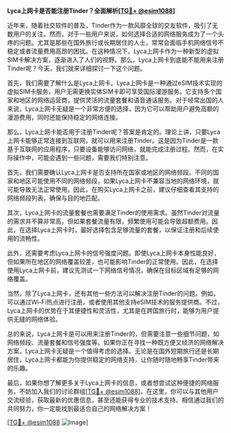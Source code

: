 **Lyca上网卡是否能注册Tinder？全面解析[[TG💪+ @esim1088](https://t.me/s/esim1088)]**

近年来，随着社交软件的普及，Tinder作为一款风靡全球的交友软件，吸引了无数用户的关注。然而，对于一些用户来说，如何选择合适的网络服务成为了一个头疼的问题。尤其是那些在国外旅行或长期居住的人士，常常会面临手机网络信号不稳定或者流量费用高昂的困扰。在这种情况下，Lyca上网卡作为一种新型的虚拟SIM卡解决方案，逐渐进入了人们的视野。那么，Lyca上网卡到底能不能用来注册Tinder呢？今天，我们就来详细探讨一下这个问题。

首先，我们需要了解什么是Lyca上网卡。Lyca上网卡是一种通过eSIM技术实现的虚拟SIM卡服务，用户无需更换实体SIM卡即可享受国际漫游服务。它支持多个国家和地区的网络运营商，提供灵活的流量套餐和语音通话服务。对于经常出国的人来说，Lyca上网卡无疑是一个非常方便的选择，因为它可以帮助用户避免高额的漫游费用，同时还能保持稳定的网络连接。

那么，Lyca上网卡能否用于注册Tinder呢？答案是肯定的。理论上讲，只要Lyca上网卡能够正常连接到互联网，就可以用来注册Tinder。这是因为Tinder是一款基于互联网的应用程序，只要设备能够访问网络，就能完成注册过程。然而，在实际操作中，可能会遇到一些问题，需要我们特别注意。

首先，我们需要确认Lyca上网卡是否支持所在国家或地区的网络频段。不同的国家和地区可能使用不同的网络频段，如果Lyca上网卡不兼容当地的网络环境，就可能导致无法正常使用。因此，在购买Lyca上网卡之前，建议仔细查看其支持的网络频段列表，确保与目的地匹配。

其次，Lyca上网卡的流量套餐也需要满足Tinder的使用需求。虽然Tinder对流量的需求并不算非常高，但如果套餐流量有限，频繁使用可能会导致超额费用。因此，在选择Lyca上网卡时，最好选择包含足够流量的套餐，以保证注册和后续使用的流畅性。

此外，还需要考虑Lyca上网卡的信号强度问题。即使Lyca上网卡本身性能良好，但如果所在地区的网络覆盖较差，也可能影响Tinder的正常使用。因此，在选择使用Lyca上网卡前，建议先测试一下网络信号情况，确保在目标区域有足够的网络覆盖。

当然，除了Lyca上网卡，还有其他一些方法可以解决注册Tinder的问题。例如，可以通过Wi-Fi热点进行注册，或者使用其他支持eSIM技术的服务提供商。不过，Lyca上网卡的优势在于其便捷性和灵活性，尤其是在跨国旅行时，能够为用户提供无缝的网络体验。

总的来说，Lyca上网卡是可以用来注册Tinder的，但需要注意一些细节问题，如网络频段、流量套餐和信号强度等。如果你正在寻找一种既方便又经济的网络解决方案，Lyca上网卡无疑是一个值得考虑的选择。无论是在国外短期旅行还是长期居住，Lyca上网卡都能为你提供稳定的网络支持，让你随时随地畅享Tinder带来的乐趣。

最后，如果你想了解更多关于Lyca上网卡的信息，或者想尝试这种便捷的网络服务，不妨加入我们的讨论群组[[TG💪+ @esim1088](https://t.me/s/esim1088)]。在这里，你可以与其他用户交流经验，获取最新的优惠信息，甚至还能获得专业的技术支持。相信通过我们的共同努力，你一定能找到最适合自己的网络解决方案！

[[TG💪+ @esim1088](https://t.me/s/esim1088) ![Image](https://i.postimg.cc/4NQfJmqS/Snipaste-2025-05-13-00-14-12.png)]